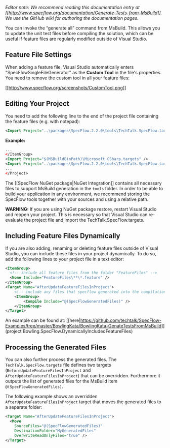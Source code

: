 _Editor note: We recommend reading this documentation entry at [[http://www.specflow.org/documentation/Generate-Tests-from-MsBuild]]. We use the GitHub wiki for authoring the documentation pages._

You can invoke the “generate all” command from MsBuild. This allows you to update the unit test files before compiling the solution, which can be useful if feature files are regularly modified outside of Visual Studio. 

## Feature File Settings

When adding a feature file, Visual Studio automatically enters "SpecFlowSingleFileGenerator" as the **Custom Tool** in the file's properties. You need to remove the custom tool in all your feature files:

[[http://www.specflow.org/screenshots/CustomTool.png]]

## Editing Your Project

You need to add the following line to the end of the project file containing the feature files (e.g. with notepad):
  ```xml
  <Import Project="..\packages\SpecFlow.2.2.0\tools\TechTalk.SpecFlow.targets" Condition="Exists('..\packages\SpecFlow.2.2.0\tools\TechTalk.SpecFlow.targets')" />
  ```
  **Example:**
  ```xml
  ...
  </ItemGroup>
  <Import Project="$(MSBuildBinPath)\Microsoft.CSharp.targets" />
  <Import Project="..\packages\SpecFlow.2.2.0\tools\TechTalk.SpecFlow.targets" Condition="Exists('..\packages\SpecFlow.2.2.0\tools\TechTalk.SpecFlow.targets')" />
  ...
</Project>
  ```
  The [[SpecFlow NuGet package|NuGet Integration]] contains all necessary files to support MsBuild generation in the `tools` folder. In order to be able to build your application in any environment, we recommend storing the SpecFlow tools together with your sources and using a relative path. 

<!--
REMOVED DUE TO  NOT CONTAINING ANY PERTINENT INFO. IF YOU KNOW WHAT THESE "FURTHER POSSIBILITIES" ARE, PLEASE ADD THEM HERE.
The TechTalk.SpecFlow.targets file can be investigated for further possibilities of calling this command from MsBuild.


See example at: [[https://github.com/techtalk/SpecFlow-Examples/tree/master/BowlingKata/BowlingKata-GenateTestsFromMsBuild]] (project Bowling.SpecFlow)
-->

**WARNING:** If you are using NuGet package restore, restart Visual Studio and reopen your project. This is necessary so that Visual Studio can re-evaluate the project file and import the TechTalk.SpecFlow.targets.

## Including Feature Files Dynamically
If you are also adding, renaming or deleting feature files outside of Visual Studio, you can include these files in your project dynamically. To do so, add the following lines to your project file in a text editor:

```xml
<ItemGroup>
  <!-- include all feature files from the folder "FeatureFiles" -->
  <None Include="FeatureFiles\**\*.feature" /> 
</ItemGroup>
<Target Name="AfterUpdateFeatureFilesInProject">
    <!-- include any files that specflow generated into the compilation of the project -->
    <ItemGroup>
        <Compile Include="@(SpecFlowGeneratedFiles)" />
    </ItemGroup>
</Target>
```

An example can be found at: [[here|https://github.com/techtalk/SpecFlow-Examples/tree/master/BowlingKata/BowlingKata-GenateTestsFromMsBuild]] (project Bowling.SpecFlow.DynamicallyIncludedFeatureFiles)

## Processing the Generated Files

You can also further process the generated files. The `TechTalk.SpecFlow.targets` file defines two targets (`BeforeUpdateFeatureFilesInProject` and `AfterUpdateFeatureFilesInProject`) that can be overridden. Furthermore it outputs the list of generated files for the MsBuild item `@(SpecFlowGeneratedFiles)`.

The following example shows an overridden `AfterUpdateFeatureFilesInProject` target that moves the generated files to a separate folder:

```xml
<Target Name="AfterUpdateFeatureFilesInProject">
  <Move 
    SourceFiles="@(SpecFlowGeneratedFiles)" 
    DestinationFolder="MyGeneratedFiles" 
    OverwriteReadOnlyFiles="true" />
</Target>
```